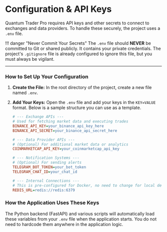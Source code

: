 # Configuration & API Keys

Quantum Trader Pro requires API keys and other secrets to connect to exchanges and data providers. To handle these securely, the project uses a `.env` file.

!!! danger "Never Commit Your Secrets"
    The `.env` file should **NEVER** be committed to Git or shared publicly. It contains your private credentials. The project's `.gitignore` file is already configured to ignore this file, but you must always be vigilant.

---

### How to Set Up Your Configuration

1.  **Create the File:** In the root directory of the project, create a new file named `.env`.

2.  **Add Your Keys:** Open the `.env` file and add your keys in the `KEY=VALUE` format. Below is a sample structure you can use as a template.

    ```ini
    # --- Exchange APIs ---
    # Used for fetching market data and executing trades
    BINANCE_API_KEY=your_binance_api_key_here
    BINANCE_API_SECRET=your_binance_api_secret_here

    # --- Data Provider APIs ---
    # (Optional) For additional market data or analytics
    COINMARKETCAP_API_KEY=your_coinmarketcap_api_key

    # --- Notification Systems ---
    # (Optional) For sending alerts
    TELEGRAM_BOT_TOKEN=your_bot_token
    TELEGRAM_CHAT_ID=your_chat_id

    # --- Internal Connections ---
    # This is pre-configured for Docker, no need to change for local dev
    REDIS_URL=redis://redis:6379
    ```

### How the Application Uses These Keys

The Python backend (FastAPI) and various scripts will automatically load these variables from your `.env` file when the application starts. You do not need to hardcode them anywhere in the application logic.

